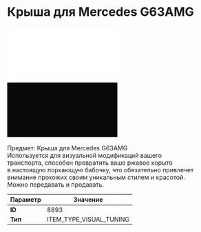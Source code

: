 # Крыша для Mercedes G63AMG

![Item Image](../img/8893.webp?raw=true)

Предмет: Крыша для Mercedes G63AMG<br>Используется для визуальной модификаций вашего<br>транспорта, способен превратить ваше ржавое корыто<br>в настоящую порхающую бабочку, что обязательно привлечет<br>внимание прохожих своим уникальным стилем и красотой.<br>Можно передавать и продавать.


| Параметр | Значение |
|----------|----------|
| **ID** | 8893 |
| **Тип** | ITEM_TYPE_VISUAL_TUNING |

